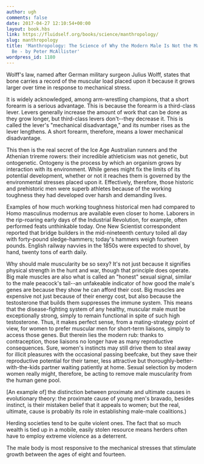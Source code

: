 ```yaml
---
author: ugh
comments: false
date: 2017-04-27 12:10:54+00:00
layout: book.hbs
link: https://fluidself.org/books/science/manthropology/
slug: manthropology
title: 'Manthropology: The Science of Why the Modern Male Is Not the Man He Used to
  Be - by Peter McAllister'
wordpress_id: 1180
---
```


Wolff's law, named after German military surgeon Julius Wolff, states that bone carries a record of the muscular load placed upon it because it grows larger over time in response to mechanical stress.

It is widely acknowledged, among arm-wrestling champions, that a short forearm is a serious advantage. This is because the forearm is a third-class lever. Levers generally increase the amount of work that can be done as they grow longer, but third-class levers don't--they decrease it. This is called the lever's "mechanical disadvantage," and its number rises as the lever lengthens. A short forearm, therefore, means a lower mechanical disadvantage.

This then is the real secret of the Ice Age Australian runners and the Athenian trireme rowers: their incredible athleticism was not genetic, but ontogenetic. Ontogeny is the process by which an organism grows by interaction with its environment. While genes might fix the limits of its potential development, whether or not it reaches them is governed by the environmental stresses placed upon it. Effectively, therefore, those historic and prehistoric men were superb athletes because of the working toughness they had developed over harsh and demanding lives.

Examples of how much working toughness historical men had compared to Homo masculinus modernus are available even closer to home. Laborers in the rip-roaring early days of the Industrial Revolution, for example, often performed feats unthinkable today. One New Scientist correspondent reported that bridge builders in the mid-nineteenth century toiled all day with forty-pound sledge-hammers; today's hammers weigh fourteen pounds. English railway navvies in the 1850s were expected to shovel, by hand, twenty tons of earth daily.

Why should male muscularity be so sexy? It's not just because it signifies physical strength in the hunt and war, though that principle does operate. Big male muscles are also what is called an "honest" sexual signal, similar to the male peacock's tail--an unfakeable indicator of how good the male's genes are because they show he can afford their cost. Big muscles are expensive not just because of their energy cost, but also because the testosterone that builds them suppresses the immune system. This means that the disease-fighting system of any healthy, muscular male must be exceptionally strong, simply to remain functional in spite of such high testosterone. Thus, it makes perfect sense, from a mating-strategy point of view, for women to prefer muscular men for short-term liaisons, simply to access those genes. But therein lies the modern rub: thanks to contraception, those liaisons no longer have as many reproductive consequences. Sure, women's instincts may still drive them to steal away for illicit pleasures with the occasional passing beefcake, but they save their reproductive potential for their tamer, less attractive but thoroughly-better-with-the-kids partner waiting patiently at home. Sexual selection by modern women really might, therefore, be acting to remove male muscularity from the human gene pool.

[An example of] the distinction between proximate and ultimate causes in evolutionary theory: the proximate cause of young men's bravado, besides instinct, is their mistaken belief that it appeals to women; but the real, ultimate, cause is probably its role in establishing male-male coalitions.)

Herding societies tend to be quite violent ones. The fact that so much wealth is tied up in a mobile, easily stolen resource means herders often have to employ extreme violence as a deterrent.

The male body is most responsive to the mechanical stresses that stimulate growth between the ages of eight and fourteen.
